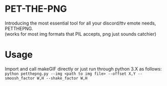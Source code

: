# PET-THE-PNG

Introducing the most essential tool for all your discord/ttv emote needs, PETTHEPNG. 
<br>
(works for most img formats that PIL accepts, png just sounds catchier)

# Usage
Import and call makeGIF directly or just run through python 3.X as follows:
<br>
```python petthepng.py --img <path to img file> --offset X,Y --smoosh_factor W,H --shake_factor W,H```
